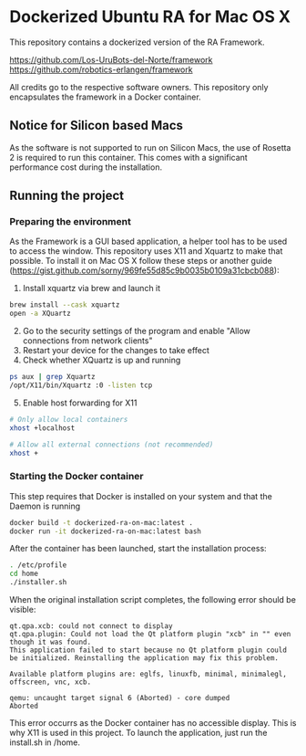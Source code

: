 # Dockerized Ubuntu RA for Mac OS X

This repository contains a dockerized version of the RA Framework.

https://github.com/Los-UruBots-del-Norte/framework
https://github.com/robotics-erlangen/framework

All credits go to the respective software owners.
This repository only encapsulates the framework in a Docker container.

## Notice for Silicon based Macs

As the software is not supported to run on Silicon Macs, the use of Rosetta 2 is required to run this container.
This comes with a significant performance cost during the installation.

## Running the project

### Preparing the environment

As the Framework is a GUI based application, a helper tool has to be used to access the window.
This repository uses X11 and Xquartz to make that possible.
To install it on Mac OS X follow these steps or another guide (https://gist.github.com/sorny/969fe55d85c9b0035b0109a31cbcb088):

1. Install xquartz via brew and launch it

```bash
brew install --cask xquartz
open -a XQuartz
```

2. Go to the security settings of the program and enable "Allow connections from network clients"
3. Restart your device for the changes to take effect
4. Check whether XQuartz is up and running

```bash
ps aux | grep Xquartz
/opt/X11/bin/Xquartz :0 -listen tcp
```

5. Enable host forwarding for X11

```bash
# Only allow local containers
xhost +localhost

# Allow all external connections (not recommended)
xhost +
```

### Starting the Docker container

This step requires that Docker is installed on your system and that the Daemon is running

```bash
docker build -t dockerized-ra-on-mac:latest .
docker run -it dockerized-ra-on-mac:latest bash
```

After the container has been launched, start the installation process:

```bash
. /etc/profile
cd home
./installer.sh
```

When the original installation script completes, the following error should be visible:

```
qt.qpa.xcb: could not connect to display 
qt.qpa.plugin: Could not load the Qt platform plugin "xcb" in "" even though it was found.
This application failed to start because no Qt platform plugin could be initialized. Reinstalling the application may fix this problem.

Available platform plugins are: eglfs, linuxfb, minimal, minimalegl, offscreen, vnc, xcb.

qemu: uncaught target signal 6 (Aborted) - core dumped
Aborted
``````

This error occurrs as the Docker container has no accessible display.
This is why X11 is used in this project.
To launch the application, just run the install.sh in /home.